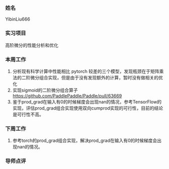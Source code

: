 ### 姓名
YibinLiu666

### 实习项目
高阶微分的性能分析和优化

### 本周工作
1. 分析现有科学计算中性能相比 pytorch 较差的三个模型，发现瓶颈在于矩阵乘法的二阶微分组合实现，但是由于没有发现额外的计算，暂时没有做相关的优化
2. 实现sigmoid的二阶微分组合算子 https://github.com/PaddlePaddle/Paddle/pull/63669
3. 鉴于prod_grad在输入有0的时候梯度会出现nan的情况，参考TensorFlow的实现，评估prod_grad组合实现使用双向cumprod实现的可行性，目前的结论是可行性不高。

### 下周工作

1. 参考torch的prod_grad组合实现，解决prod_grad在输入有0的时候梯度会出现nan的情况。

### 导师点评

